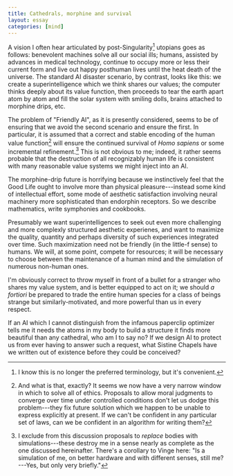 ```yaml
---
title: Cathedrals, morphine and survival
layout: essay
categories: [mind]
---
```


A vision I often hear articulated by post-Singularity[^1] utopians goes as
follows: benevolent machines solve all our social ills; humans, assisted by
advances in medical technology, continue to occupy more or less their current
form and live out happy posthuman lives until the heat death of the universe.
The standard AI disaster scenario, by contrast, looks like this: we create a
superintelligence which we think shares our values; the computer thinks deeply
about its value function, then proceeds to tear the earth apart atom by atom and
fill the solar system with smiling dolls, brains attached to morphine drips,
etc.

The problem of "Friendly AI", as it is presently considered, seems to be of
ensuring that we avoid the second scenario and ensure the first. In particular,
it is assumed that a correct and stable encoding of the human value function[^2]
will ensure the continued survival of _Homo sapiens_ or some incremental
refinement.[^3] This is not obvious to me; indeed, it rather seems probable that
the destruction of all recognizably human life is consistent with many
reasonable value systems we might inject into an AI.

The morphine-drip future is horrifying because we instinctively feel that the
Good Life ought to involve more than physical pleasure---instead some kind of
intellectual effort, some mode of aesthetic satisfaction involving neural
machinery more sophisticated than endorphin receptors. So we describe
mathematics, write symphonies and cookbooks.

Presumably we want superintelligences to seek out even more challenging and more
complexly structured aesthetic experienes, and want to maximize the quality,
quantity and perhaps diversity of such experiences integrated over time. Such
maximization need not be friendly (in the little-f sense) to humans. We will, at
some point, compete for resources; it will be necessary to choose between the
maintenance of a human mind and the simulation of numerous non-human ones.

I'm obviously correct to throw myself in front of a bullet for a stranger who
shares my value system, and is better equipped to act on it; we should _a
fortiori_ be prepared to trade the entire human species for a class of beings
strange but similarly-motivated, and more powerful than us in every respect.

If an AI which I cannot distinguish from the infamous paperclip optimizer tells
me it needs the atoms in my body to build a structure it finds more beautiful
than any cathedral, who am I to say no? If we design AI to protect us from ever
having to answer such a request, what Sistine Chapels have we written out of
existence before they could be conceived?

[^1]: I know this is no longer the preferred terminology, but it's convenient.

[^2]: And what is that, exactly? It seems we now have a very narrow window in
      which to solve all of ethics. Proposals to allow moral judgments to
      converge over time under controlled conditions don't let us dodge this
      problem---they fix future solution which we happen to be unable to express
      explicitly at present. If we can't be confident in any particular set of
      laws, can we be confident in an algorithm for writing them?

[^3]: I exclude from this discussion proposals to _replace_ bodies with
      simulations---these destroy me in a sense nearly as complete as the one
      discussed hereinafter. There's a corollary to Vinge here: "Is a simulation
      of me, on better hardware and with different senses, still me? ---Yes, but
      only very briefly."
